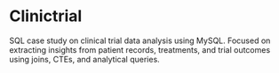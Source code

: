 # Clinictrial
SQL case study on clinical trial data analysis using MySQL. Focused on extracting insights from patient records, treatments, and trial outcomes using joins, CTEs, and analytical queries.

